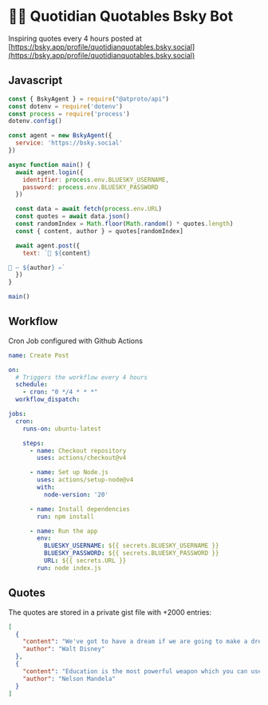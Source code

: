 # 🦋🤖 Quotidian Quotables Bsky Bot

Inspiring quotes every 4 hours posted at [https://bsky.app/profile/quotidianquotables.bsky.social](https://bsky.app/profile/quotidianquotables.bsky.social)

## Javascript
```js
const { BskyAgent } = require("@atproto/api")
const dotenv = require('dotenv')
const process = require('process')
dotenv.config()

const agent = new BskyAgent({
  service: 'https://bsky.social'
})

async function main() {
  await agent.login({
    identifier: process.env.BLUESKY_USERNAME,
    password: process.env.BLUESKY_PASSWORD
  })

  const data = await fetch(process.env.URL)
  const quotes = await data.json()
  const randomIndex = Math.floor(Math.random() * quotes.length)
  const { content, author } = quotes[randomIndex]

  await agent.post({
    text: `💬 ${content}

📖 — ${author} ✍️`
  })
}

main()
```

## Workflow 
Cron Job configured with Github Actions

```yml
name: Create Post

on:
  # Triggers the workflow every 4 hours
  schedule:
    - cron: "0 */4 * * *"
  workflow_dispatch:

jobs:
  cron:
    runs-on: ubuntu-latest

    steps:
      - name: Checkout repository
        uses: actions/checkout@v4 

      - name: Set up Node.js
        uses: actions/setup-node@v4 
        with:
          node-version: '20' 

      - name: Install dependencies
        run: npm install

      - name: Run the app
        env:
          BLUESKY_USERNAME: ${{ secrets.BLUESKY_USERNAME }}
          BLUESKY_PASSWORD: ${{ secrets.BLUESKY_PASSWORD }}
          URL: ${{ secrets.URL }}
        run: node index.js
```

## Quotes

The quotes are stored in a private gist file with +2000 entries:

```json
[
  {
    "content": "We've got to have a dream if we are going to make a dream come true.",
    "author": "Walt Disney"
  },
  {
    "content": "Education is the most powerful weapon which you can use to change the world.",
    "author": "Nelson Mandela"
  }
]
```